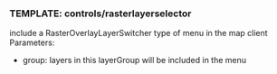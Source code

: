 ### TEMPLATE: controls/rasterlayerselector

include a RasterOverlayLayerSwitcher type of menu in the map client
Parameters:

* group: layers in this layerGroup will be included in the menu
